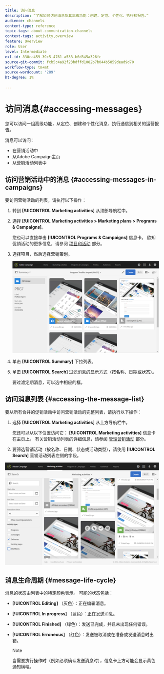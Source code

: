 ```yaml
---
title: 访问消息
description: “了解如何访问消息及其高级功能：创建、定位、个性化、执行和报告。”
audience: channels
content-type: reference
topic-tags: about-communication-channels
context-tags: activity,overview
feature: Overview
role: User
level: Intermediate
exl-id: 830ca459-39c5-4761-a533-b6d345a326fc
source-git-commit: fcb5c4a92f23bdffd1082b7b044b5859dead9d70
workflow-type: tm+mt
source-wordcount: '289'
ht-degree: 1%

---
```


# 访问消息{#accessing-messages}

您可以访问一组高级功能，从定位、创建和个性化消息、执行通信到相关的运营报告。

消息可以访问：

* 在营销活动中
* 从Adobe Campaign主页
* 从营销活动列表中

## 访问营销活动中的消息 {#accessing-messages-in-campaigns}

要访问营销活动的列表，请执行以下操作：

1. 转到 **[!UICONTROL Marketing activities]** 从顶部导航栏中。
1. 选择 **[!UICONTROL Marketing activities > Marketing plans > Programs & Campaigns]**。

   您也可以直接单击 **[!UICONTROL Programs & Campaigns]** 信息卡。 欲知促销活动的更多信息，请参阅 [项目和活动](../../start/using/programs-and-campaigns.md) 部分。

1. 选择项目，然后选择营销策划。

   ![](assets/delivery_list_1.png)

1. 单击 **[!UICONTROL Summary]** 下拉列表。
1. 单击 **[!UICONTROL Search]** 过滤消息的显示方式（按名称、日期或状态）。

   要过滤定期消息，可以选中相应的框。

## 访问消息列表 {#accessing-the-message-list}

要从所有合并的促销活动中访问营销活动的完整列表，请执行以下操作：

1. 选择 **[!UICONTROL Marketing activities]** 从上方导航栏中。

   您还可以从以下位置访问它： **[!UICONTROL Marketing activities]** 信息卡在主页上。 有关营销活动列表的详细信息，请参阅 [管理营销活动](../../start/using/marketing-activities.md#creating-a-marketing-activity) 部分。

1. 要筛选营销活动（按名称、日期、状态或活动类型），请使用 **[!UICONTROL Search]** 营销活动列表左侧的字段。

![](assets/delivery_list_2.png)

## 消息生命周期 {#message-life-cycle}

消息的状态由列表中的特定颜色表示。 可能的状态包括：

* **[!UICONTROL Editing]** （灰色）：正在编辑消息。
* **[!UICONTROL In progress]** （蓝色）：正在发送消息。
* **[!UICONTROL Finished]** （绿色）：发送已完成，并且未出现任何错误。
* **[!UICONTROL Erroneous]** （红色）：发送被取消或在准备或发送消息时出错。

  >[!NOTE]
  >
  >当需要执行操作时（例如必须确认发送消息时），信息卡上方可能会显示黄色通知横幅。
